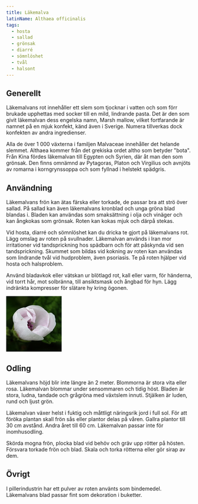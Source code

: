 ```yaml
---
title: Läkemalva
latinName: Althaea officinalis
tags:
  - hosta
  - sallad
  - grönsak
  - diarré
  - sömnlöshet
  - tvål
  - halsont
---
```


## Generellt

Läkemalvans rot innehåller ett slem som tjocknar i vatten och som förr brukade upphettas med socker till en mild, lindrande pasta. Det är den som givit läkemalvan dess engelska namn, Marsh mallow, vilket fortfarande är namnet på en mjuk konfekt, känd även i Sverige. Numera tillverkas dock konfekten av andra ingredienser.

Alla de över 1 000 växterna i familjen Malvaceae innehåller det helande slemmet. Althaea kommer från det grekiska ordet altho som betyder "bota". Från Kina fördes läkemalvan till Egypten och Syrien, där åt man den som grönsak. Den finns omnämnd av Pytagoras, Platon och Virgilius och avnjöts av romarna i korngrynssoppa och som fyllnad i helstekt spädgris.

## Användning

Läkemalvans frön kan ätas färska eller torkade, de passar bra att strö över sallad. På sallad kan även läkemalvans kronblad och unga gröna blad blandas i. Bladen kan användas som smaksättning i olja och vinäger och kan ångkokas som grönsak. Roten kan kokas mjuk och därpå stekas.

Vid hosta, diarré och sömnlöshet kan du dricka te gjort på läkemalvans rot. Lägg omslag av roten på svullnader. Läkemalvan används i Iran mor irritationer vid tandsprickning hos spädbarn och för att påskynda vid sen tandsprickning. Skummet som bildas vid kokning av roten kan användas som lindrande tvål vid hudproblem, även psoriasis. Te på roten hjälper vid hosta och halsproblem.

Använd bladavkok eller vätskan ur blötlagd rot, kall eller varm, för händerna, vid torrt hår, mot solbränna, till ansiktsmask och ångbad för hyn. Lägg indränkta kompresser för slätare hy kring ögonen.

![](/static/img/althaea-officinalis-2.jpg)

## Odling

Läkemalvans höjd blir inte längre än 2 meter. Blommorna är stora vita eller rosa. Läkemalvan blommar under sensommaren och tidig höst. Bladen är stora, ludna, tandade och grågröna med växtslem innuti. Stjälken är luden, rund och ljust grön.

Läkemalvan växer helst i fuktig och måttligt näringsrik jord i full sol. För att föröka plantan skall frön sås eller plantor delas på våren. Gallra plantor till 30 cm avstånd. Andra året till 60 cm. Läkemalvan passar inte för inomhusodling.

Skörda mogna frön, plocka blad vid behöv och gräv upp rötter på hösten. Försvara torkade frön och blad. Skala och torka rötterna eller gör sirap av dem.

## Övrigt

I pillerindustrin har ett pulver av roten använts som bindemedel. Läkemalvans blad passar fint som dekoration i buketter.
